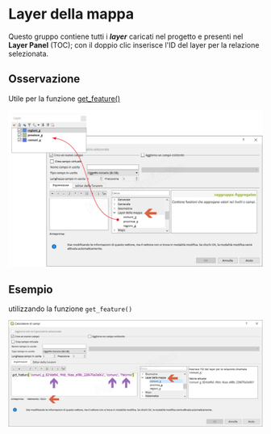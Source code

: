 # Layer della mappa

Questo gruppo contiene tutti i ***layer*** caricati nel progetto e presenti nel **Layer Panel** (TOC); con il doppio clic inserisce l'ID del layer per la relazione selezionata.

## Osservazione

Utile per la funzione [get_feature()](../record_e_attributi/get_feature.html)

![](../../img/layer_della_mappa/layer_della_mappa1.png)

## Esempio

utilizzando la funzione `get_feature()`

![](../../img/layer_della_mappa/layer_della_mappa2.png)
